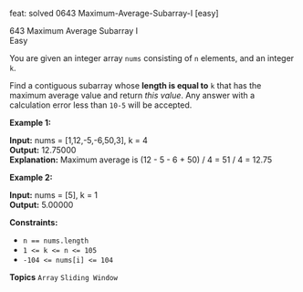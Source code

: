 feat: solved 0643 Maximum-Average-Subarray-I [easy]

643 Maximum Average Subarray I  
Easy

You are given an integer array  `nums`  consisting of  `n`  elements, and an integer  `k`.

Find a contiguous subarray whose  **length is equal to**  `k`  that has the maximum average value and return  _this value_. Any answer with a calculation error less than  `10-5`  will be accepted.

**Example 1:**

**Input:** nums = [1,12,-5,-6,50,3], k = 4  
**Output:** 12.75000  
**Explanation:** Maximum average is (12 - 5 - 6 + 50) / 4 = 51 / 4 = 12.75

**Example 2:**

**Input:** nums = [5], k = 1  
**Output:** 5.00000

**Constraints:**

-   `n == nums.length`
-   `1 <= k <= n <= 105`
-   `-104 <= nums[i] <= 104`

**Topics** `Array` `Sliding Window`